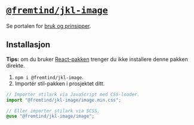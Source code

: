 # [`@fremtind/jkl-image`](https://jokul.fremtind.no/komponenter/image)

Se portalen for [bruk og prinsipper](https://jokul.fremtind.no/komponenter/image).

## Installasjon

**Tips:** om du bruker [React-pakken](../image-react/) trenger du ikke installere denne pakken direkte.

1. `npm i @fremtind/jkl-image`.
2. Importér stil-pakken i prosjektet ditt.

```js
// Importer stilark via JavaScript med CSS-loader.
import "@fremtind/jkl-image/image.min.css";
```

```scss
// Eller importer stilark via SCSS.
@use "@fremtind/jkl-image/image";
```
